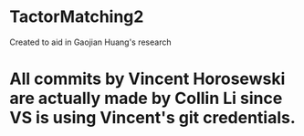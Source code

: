 # TactorMatching2
Created to aid in Gaojian Huang's research

# All commits by Vincent Horosewski are actually made by Collin Li since VS is using Vincent's git credentials.
